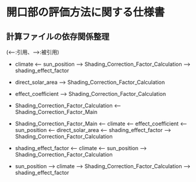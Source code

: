 # 開口部の評価方法に関する仕様書

## 計算ファイルの依存関係整理
(<--:引用、-->:被引用)  

* climate
<-- sun_position
--> Shading_Correction_Factor_Calculation
--> shading_effect_factor

* direct_solar_area
--> Shading_Correction_Factor_Calculation

* effect_coefficient
--> Shading_Correction_Factor_Calculation

* Shading_Correction_Factor_Calculation
<-- Shading_Correction_Factor_Main

* Shading_Correction_Factor_Main
<-- climate
<-- effect_coefficient
<-- sun_position
<-- direct_solar_area
<-- shading_effect_factor
--> Shading_Correction_Factor_Calculation

* shading_effect_factor
<-- climate
<-- sun_position
--> Shading_Correction_Factor_Calculation

* sun_position
--> climate
--> Shading_Correction_Factor_Calculation
--> shading_effect_factor
